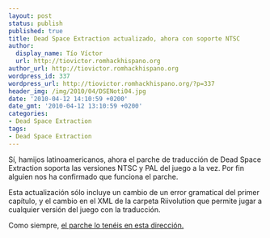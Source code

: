 ```yaml
---
layout: post
status: publish
published: true
title: Dead Space Extraction actualizado, ahora con soporte NTSC
author:
  display_name: Tío Víctor
  url: http://tiovictor.romhackhispano.org
author_url: http://tiovictor.romhackhispano.org
wordpress_id: 337
wordpress_url: http://tiovictor.romhackhispano.org/?p=337
header_img: /img/2010/04/DSENoti04.jpg
date: '2010-04-12 14:10:59 +0200'
date_gmt: '2010-04-12 13:10:59 +0200'
categories:
- Dead Space Extraction
tags:
- Dead Space Extraction
---
```

Sí, hamijos latinoamericanos, ahora el parche de traducción de Dead Space Extraction soporta las versiones NTSC y PAL del juego a la vez. Por fin alguien nos ha confirmado que funciona el parche.

Esta actualización sólo incluye un cambio de un error gramatical del primer capítulo, y el cambio en el XML de la carpeta Riivolution que permite jugar a cualquier versión del juego con la traducción.

Como siempre, <a href="http://tiovictor.romhackhispano.org/?page_id=259&amp;did=11" target="_self">el parche lo tenéis en esta dirección.</a>

